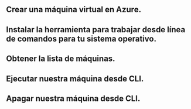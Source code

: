## Crear una máquina virtual en Azure.

## Instalar la herramienta para trabajar desde línea de comandos para tu sistema operativo.

## Obtener la lista de máquinas.

## Ejecutar nuestra máquina desde CLI.

## Apagar nuestra máquina desde CLI.
